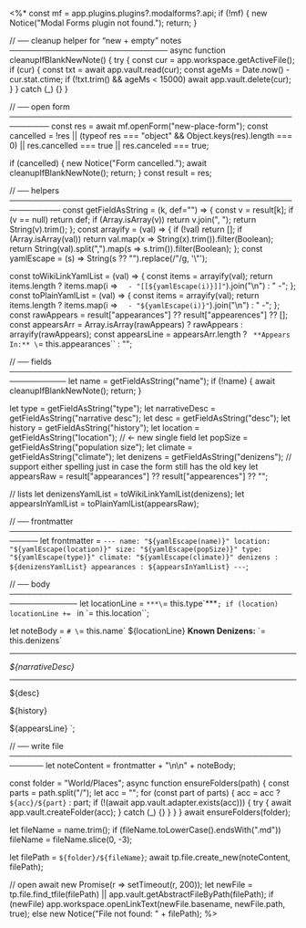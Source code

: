 <%*
const mf = app.plugins.plugins?.modalforms?.api;
if (!mf) { new Notice("Modal Forms plugin not found."); return; }

// ── cleanup helper for “new + empty” notes ────────────────────────────
async function cleanupIfBlankNewNote() {
  try {
    const cur = app.workspace.getActiveFile();
    if (cur) {
      const txt = await app.vault.read(cur);
      const ageMs = Date.now() - cur.stat.ctime;
      if (!txt.trim() && ageMs < 15000) await app.vault.delete(cur);
    }
  } catch (_) {}
}

// ── open form ─────────────────────────────────────────────────────────
const res = await mf.openForm("new-place-form");
const cancelled =
  !res ||
  (typeof res === "object" && Object.keys(res).length === 0) ||
  res.cancelled === true || res.canceled === true;

if (cancelled) { new Notice("Form cancelled."); await cleanupIfBlankNewNote(); return; }
const result = res;

// ── helpers ───────────────────────────────────────────────────────────
const getFieldAsString = (k, def="") => {
  const v = result[k];
  if (v == null) return def;
  if (Array.isArray(v)) return v.join(", ");
  return String(v).trim();
};
const arrayify = (val) => {
  if (!val) return [];
  if (Array.isArray(val)) return val.map(x => String(x).trim()).filter(Boolean);
  return String(val).split(",").map(s => s.trim()).filter(Boolean);
};
const yamlEscape = (s) => String(s ?? "").replace(/"/g, '\\"');

const toWikiLinkYamlList = (val) => {
  const items = arrayify(val);
  return items.length ? items.map(i => `  - "[[${yamlEscape(i)}]]"`).join("\n") : "  -";
};
const toPlainYamlList = (val) => {
  const items = arrayify(val);
  return items.length ? items.map(i => `  - "${yamlEscape(i)}"`).join("\n") : "  -";
};
const rawAppears  = result["appearances"] ?? result["appearences"] ?? [];
const appearsArr  = Array.isArray(rawAppears) ? rawAppears : arrayify(rawAppears);
const appearsLine = appearsArr.length ? `
**Appears In:** \`= this.appearances\`` : "";

// ── fields ────────────────────────────────────────────────────────────
let name = getFieldAsString("name");
if (!name) { await cleanupIfBlankNewNote(); return; }

let type          = getFieldAsString("type");
let narrativeDesc = getFieldAsString("narrative desc");
let desc          = getFieldAsString("desc");
let history       = getFieldAsString("history");
let location      = getFieldAsString("location");          // <- new single field
let popSize       = getFieldAsString("population size");
let climate       = getFieldAsString("climate");
let denizens      = getFieldAsString("denizens");
// support either spelling just in case the form still has the old key
let appearsRaw    = result["appearances"] ?? result["appearences"] ?? "";

// lists
let denizensYamlList  = toWikiLinkYamlList(denizens);
let appearsInYamlList = toPlainYamlList(appearsRaw);

// ── frontmatter ───────────────────────────────────────────────────────
let frontmatter = `---
name: "${yamlEscape(name)}"
location: "${yamlEscape(location)}"
size: "${yamlEscape(popSize)}"
type: "${yamlEscape(type)}"
climate: "${yamlEscape(climate)}"
denizens :
${denizensYamlList}
appearances :
${appearsInYamlList}
---`;

// ── body ──────────────────────────────────────────────────────────────
let locationLine = `***\`= this.type\`***`;
if (location) locationLine += ` in \`= this.location\``;

let noteBody = `# \`= this.name\`
${locationLine}
**Known Denizens:** \`= this.denizens\`

---
_${narrativeDesc}_

---
${desc}

${history}

${appearsLine}
`;

// ── write file ────────────────────────────────────────────────────────
let noteContent = frontmatter + "\n\n" + noteBody;

const folder = "World/Places";
async function ensureFolders(path) {
  const parts = path.split("/");
  let acc = "";
  for (const part of parts) {
    acc = acc ? `${acc}/${part}` : part;
    if (!(await app.vault.adapter.exists(acc))) {
      try { await app.vault.createFolder(acc); } catch (_) {}
    }
  }
}
await ensureFolders(folder);

let fileName = name.trim();
if (fileName.toLowerCase().endsWith(".md")) fileName = fileName.slice(0, -3);

let filePath = `${folder}/${fileName}`;
await tp.file.create_new(noteContent, filePath);

// open
await new Promise(r => setTimeout(r, 200));
let newFile = tp.file.find_tfile(filePath) || app.vault.getAbstractFileByPath(filePath);
if (newFile) app.workspace.openLinkText(newFile.basename, newFile.path, true);
else new Notice("File not found: " + filePath);
%>
